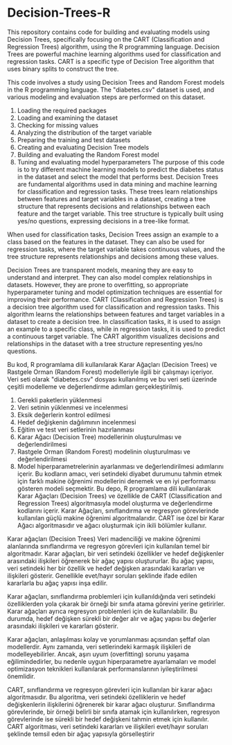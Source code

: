 # Decision-Trees-R

This repository contains code for building and evaluating models using Decision Trees, specifically focusing on the CART (Classification and Regression Trees) algorithm, using the R programming language. Decision Trees are powerful machine learning algorithms used for classification and regression tasks. CART is a specific type of Decision Tree algorithm that uses binary splits to construct the tree.

This code involves a study using Decision Trees and Random Forest models in the R programming language. The "diabetes.csv" dataset is used, and various modeling and evaluation steps are performed on this dataset.

1) Loading the required packages
2) Loading and examining the dataset
3) Checking for missing values
4) Analyzing the distribution of the target variable
5) Preparing the training and test datasets
6) Creating and evaluating Decision Tree models
7) Building and evaluating the Random Forest model
8) Tuning and evaluating model hyperparameters
The purpose of this code is to try different machine learning models to predict the diabetes status in the dataset and select the model that performs best.
Decision Trees are fundamental algorithms used in data mining and machine learning for classification and regression tasks. These trees learn relationships between features and target variables in a dataset, creating a tree structure that represents decisions and relationships between each feature and the target variable. This tree structure is typically built using yes/no questions, expressing decisions in a tree-like format.

When used for classification tasks, Decision Trees assign an example to a class based on the features in the dataset. They can also be used for regression tasks, where the target variable takes continuous values, and the tree structure represents relationships and decisions among these values.

Decision Trees are transparent models, meaning they are easy to understand and interpret. They can also model complex relationships in datasets. However, they are prone to overfitting, so appropriate hyperparameter tuning and model optimization techniques are essential for improving their performance.
CART (Classification and Regression Trees) is a decision tree algorithm used for classification and regression tasks. This algorithm learns the relationships between features and target variables in a dataset to create a decision tree. In classification tasks, it is used to assign an example to a specific class, while in regression tasks, it is used to predict a continuous target variable. The CART algorithm visualizes decisions and relationships in the dataset with a tree structure representing yes/no questions.


Bu kod, R programlama dili kullanılarak Karar Ağaçları (Decision Trees) ve Rastgele Orman (Random Forest) modelleriyle ilgili bir çalışmayı içeriyor. Veri seti olarak "diabetes.csv" dosyası kullanılmış ve bu veri seti üzerinde çeşitli modelleme ve değerlendirme adımları gerçekleştirilmiş.

1) Gerekli paketlerin yüklenmesi
2) Veri setinin yüklenmesi ve incelenmesi
3) Eksik değerlerin kontrol edilmesi
4) Hedef değişkenin dağılımının incelenmesi
5) Eğitim ve test veri setlerinin hazırlanması
6) Karar Ağacı (Decision Tree) modellerinin oluşturulması ve değerlendirilmesi
7) Rastgele Orman (Random Forest) modelinin oluşturulması ve değerlendirilmesi
8) Model hiperparametrelerinin ayarlanması ve değerlendirilmesi adımlarını içerir.
Bu kodların amacı, veri setindeki diyabet durumunu tahmin etmek için farklı makine öğrenimi modellerini denemek ve en iyi performansı gösteren modeli seçmektir.
Bu depo, R programlama dili kullanılarak Karar Ağaçları (Decision Trees) ve özellikle de CART (Classification and Regression Trees) algoritmasıyla model oluşturma ve değerlendirme kodlarını içerir. Karar Ağaçları, sınıflandırma ve regresyon görevlerinde kullanılan güçlü makine öğrenimi algoritmalarıdır. CART ise özel bir Karar Ağacı algoritmasıdır ve ağacı oluşturmak için ikili bölümler kullanır.

Karar ağaçları (Decision Trees)
Veri madenciliği ve makine öğrenimi alanlarında sınıflandırma ve regresyon görevleri için kullanılan temel bir algoritmadır. Karar ağaçları, bir veri setindeki özellikler ve hedef değişkenler arasındaki ilişkileri öğrenerek bir ağaç yapısı oluştururlar. Bu ağaç yapısı, veri setindeki her bir özellik ve hedef değişken arasındaki kararları ve ilişkileri gösterir. Genellikle evet/hayır soruları şeklinde ifade edilen kararlarla bu ağaç yapısı inşa edilir.

Karar ağaçları, sınıflandırma problemleri için kullanıldığında veri setindeki özelliklerden yola çıkarak bir örneği bir sınıfa atama görevini yerine getirirler. Karar ağaçları ayrıca regresyon problemleri için de kullanılabilir. Bu durumda, hedef değişken sürekli bir değer alır ve ağaç yapısı bu değerler arasındaki ilişkileri ve kararları gösterir.

Karar ağaçları, anlaşılması kolay ve yorumlanması açısından şeffaf olan modellerdir. Aynı zamanda, veri setlerindeki karmaşık ilişkileri de modelleyebilirler. Ancak, aşırı uyum (overfitting) sorunu yaşama eğilimindedirler, bu nedenle uygun hiperparametre ayarlamaları ve model optimizasyon teknikleri kullanılarak performanslarının iyileştirilmesi önemlidir.

CART, sınıflandırma ve regresyon görevleri için kullanılan bir karar ağacı algoritmasıdır. Bu algoritma, veri setindeki özelliklerin ve hedef değişkenlerin ilişkilerini öğrenerek bir karar ağacı oluşturur. Sınıflandırma görevlerinde, bir örneği belirli bir sınıfa atamak için kullanılırken, regresyon görevlerinde ise sürekli bir hedef değişkeni tahmin etmek için kullanılır. CART algoritması, veri setindeki kararları ve ilişkileri evet/hayır soruları şeklinde temsil eden bir ağaç yapısıyla görselleştirir

